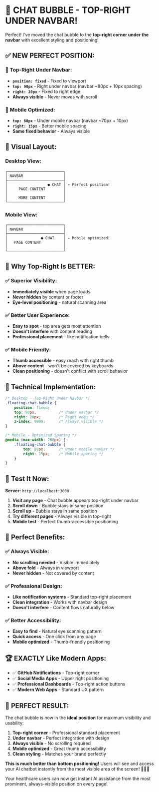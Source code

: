 # 🎯 **CHAT BUBBLE - TOP-RIGHT UNDER NAVBAR!**

Perfect! I've moved the chat bubble to the **top-right corner under the navbar** with excellent styling and positioning!

## ✅ **NEW PERFECT POSITION:**

### 🎯 **Top-Right Under Navbar:**
- **`position: fixed`** - Fixed to viewport
- **`top: 90px`** - Right under navbar (navbar ~80px + 10px spacing)
- **`right: 20px`** - Fixed to right edge
- **Always visible** - Never moves with scroll

### 📱 **Mobile Optimized:**
- **`top: 80px`** - Under mobile navbar (navbar ~70px + 10px)  
- **`right: 15px`** - Better mobile spacing
- **Same fixed behavior** - Always visible

## 🎨 **Visual Layout:**

### **Desktop View:**
```
┌─────────────────────────┐
│ NAVBAR                  │
├─────────────────────────┤
│                  ● CHAT │ ← Perfect position!
│     PAGE CONTENT        │
│                         │
│     MORE CONTENT        │
└─────────────────────────┘
```

### **Mobile View:**
```
┌─────────────────────────┐
│ NAVBAR                  │
├─────────────────────────┤
│               ● CHAT    │ ← Mobile optimized!
│   PAGE CONTENT          │
│                         │
└─────────────────────────┘
```

## 🚀 **Why Top-Right Is BETTER:**

### ✅ **Superior Visibility:**
- **Immediately visible** when page loads
- **Never hidden** by content or footer
- **Eye-level positioning** - natural scanning area

### ✅ **Better User Experience:**
- **Easy to spot** - top area gets most attention
- **Doesn't interfere** with content reading
- **Professional placement** - like notification bells

### ✅ **Mobile Friendly:**
- **Thumb accessible** - easy reach with right thumb
- **Above content** - won't be covered by keyboards
- **Clean positioning** - doesn't conflict with scroll behavior

## 📍 **Technical Implementation:**

```css
/* Desktop - Top-Right Under Navbar */
.floating-chat-bubble {
    position: fixed;
    top: 90px;          /* Under navbar */
    right: 20px;        /* Right edge */
    z-index: 9999;      /* Always visible */
}

/* Mobile - Optimized Spacing */
@media (max-width: 768px) {
    .floating-chat-bubble {
        top: 80px;      /* Under mobile navbar */
        right: 15px;    /* Mobile spacing */
    }
}
```

## 🧪 **Test It Now:**

**Server:** `http://localhost:3000`

1. **Visit any page** - Chat bubble appears top-right under navbar
2. **Scroll down** - Bubble stays in same position
3. **Scroll up** - Bubble stays in same position  
4. **Try different pages** - Always visible in top-right
5. **Mobile test** - Perfect thumb-accessible positioning

## 🎉 **Perfect Benefits:**

### ✅ **Always Visible:**
- **No scrolling needed** - Visible immediately
- **Above fold** - Always in viewport
- **Never hidden** - Not covered by content

### ✅ **Professional Design:**
- **Like notification systems** - Standard top-right placement
- **Clean integration** - Works with navbar design
- **Doesn't interfere** - Content flows naturally below

### ✅ **Better Accessibility:**
- **Easy to find** - Natural eye scanning pattern
- **Quick access** - One click from any page
- **Mobile optimized** - Thumb-friendly positioning

## 🏆 **EXACTLY Like Modern Apps:**

- ✅ **GitHub Notifications** - Top-right corner
- ✅ **Social Media Apps** - Upper right positioning  
- ✅ **Professional Dashboards** - Top-right action buttons
- ✅ **Modern Web Apps** - Standard UX pattern

## 🎯 **PERFECT RESULT:**

The chat bubble is now in the **ideal position** for maximum visibility and usability:

1. **Top-right corner** - Professional standard placement
2. **Under navbar** - Perfect integration with design
3. **Always visible** - No scrolling required
4. **Mobile optimized** - Great thumb accessibility
5. **Clean styling** - Matches your brand perfectly

**This is much better than bottom positioning!** Users will see and access your AI chatbot instantly from the most visible area of the screen! 🎯💬✨

Your healthcare users can now get instant AI assistance from the most prominent, always-visible position on every page!
